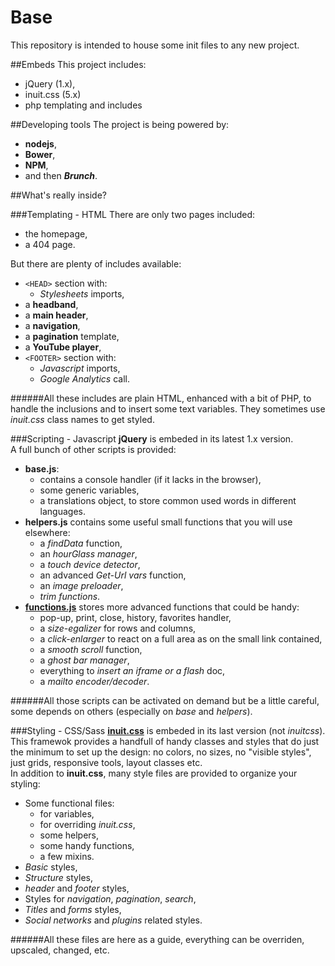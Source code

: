 # Base

This repository is intended to house some init files to any new project.

##Embeds
This project includes:

* jQuery (1.x),
* inuit.css (5.x)
* php templating and includes

##Developing tools
The project is being powered by:

* **nodejs**,
* **Bower**,
* **NPM**,
* and then ***Brunch***.

##What's really inside?

###Templating - HTML
There are only two pages included:

* the homepage,
* a 404 page.

But there are plenty of includes available:

* `<HEAD>` section with:
	* *Stylesheets* imports,
* a **headband**,
* a **main header**,
* a **navigation**,
* a **pagination** template,
* a **YouTube player**,
* `<FOOTER>` section with:
	* *Javascript* imports,
	* *Google Analytics* call.

######All these includes are plain HTML, enhanced with a bit of PHP, to handle the inclusions and to insert some text variables. They sometimes use *inuit.css* class names to get styled.

###Scripting - Javascript
**jQuery** is embeded in its latest 1.x version.  
A full bunch of other scripts is provided:

* **base.js**:
	* contains a console handler (if it lacks in the browser),
	* some generic variables,
	* a translations object, to store common used words in different languages.
* **helpers.js** contains some useful small functions that you will use elsewhere:
	* a *findData* function,
	* an *hourGlass manager*,
	* a *touch device detector*,
	* an advanced *Get-Url vars* function,
	* an *image preloader*,
	* *trim functions*.
* **[functions.js](/app/scripts/functionals/base.js)** stores more advanced functions that could be handy:
	* pop-up, print, close, history, favorites handler,
	* a *size-egalizer* for rows and columns,
	* a *click-enlarger* to react on a full area as on the small link contained,
	* a *smooth scroll* function,
	* a *ghost bar manager*,
	* everything to *insert an iframe or a flash* doc,
	* a *mailto encoder/decoder*.

######All those scripts can be activated on demand but be a little careful, some depends on others (especially on *base* and *helpers*).


###Styling - CSS/Sass
**[inuit.css](https://github.com/csswizardry/inuit.css)** is embeded in its last version (not *inuitcss*).  
This framewok provides a handfull of handy classes and styles that do just the minimum to set up the design: no colors, no sizes, no "visible styles", just grids, responsive tools, layout classes etc.  
In addition to **inuit.css**, many style files are provided to organize your styling:

* Some functional files:
	* for variables,
	* for overriding *inuit.css*,
	* some helpers,
	* some handy functions,
	* a few mixins.
* *Basic* styles,
* *Structure* styles,
* *header* and *footer* styles,
* Styles for *navigation*, *pagination*, *search*,
* *Titles* and *forms* styles,
* *Social networks* and *plugins* related styles.

######All these files are here as a guide, everything can be overriden, upscaled, changed, etc.
